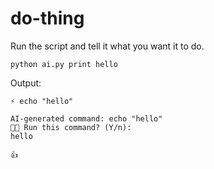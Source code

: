 # do-thing

Run the script and tell it what you want it to do.

```
python ai.py print hello
```

Output:
```
⚡️ echo "hello"

AI-generated command: echo "hello"
🧑‍💻 Run this command? (Y/n):
hello

👍
```
